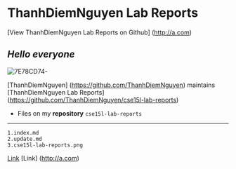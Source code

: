 # ThanhDiemNguyen Lab Reports

[View ThanhDiemNguyen Lab Reports on Github] (http://a.com)


## *Hello everyone*

![7E78CD74-](https://user-images.githubusercontent.com/114208205/191907066-ca176fc1-3578-49a0-b154-fbe6d90d6c0c.JPG) 

[ThanhDiemNguyen] (https://github.com/ThanhDiemNguyen) maintains [ThanhDiemNguyen Lab Reports] (https://github.com/ThanhDiemNguyen/cse15l-lab-reports) 


* Files on my **repository** `cse15l-lab-reports`

---
```
1.index.md
2.update.md
3.cse15l-lab-reports.png

```

[Link](http://a.com)
[Link] (http://a.com)








